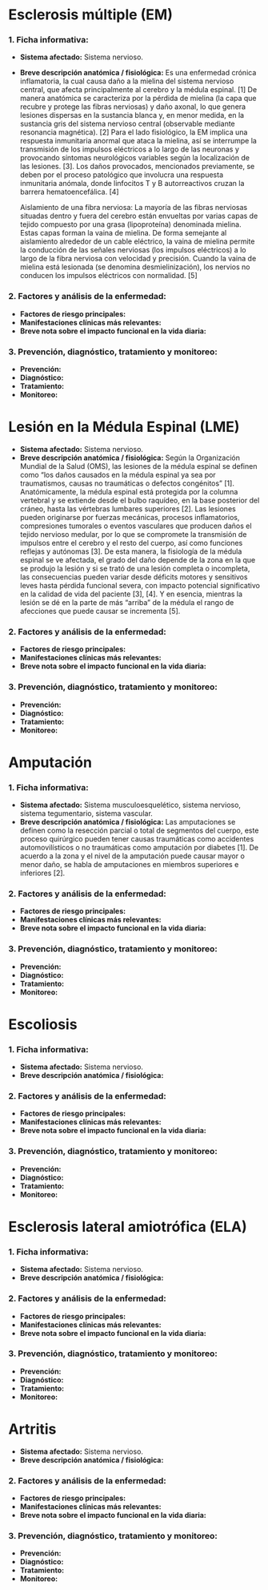 # Esclerosis múltiple (EM)
### 1. Ficha informativa:
- **Sistema afectado:** Sistema nervioso.
- **Breve descripción anatómica / fisiológica:** Es una enfermedad crónica inflamatoria, la cual causa daño a la mielina del sistema nervioso central, que afecta principalmente al cerebro y la médula espinal. [1] De manera anatómica se caracteriza por la pérdida de mielina (la capa que recubre y protege las fibras nerviosas) y daño axonal, lo que genera lesiones dispersas en la sustancia blanca y, en menor medida, en la sustancia gris del sistema nervioso central (observable mediante resonancia magnética). [2] Para el lado fisiológico, la EM implica una respuesta inmunitaria anormal que ataca la mielina, así se interrumpe la transmisión de los impulsos eléctricos a lo largo de las neuronas y provocando síntomas neurológicos variables según la localización de las lesiones. [3]. Los daños provocados, mencionados previamente, se deben por el proceso patológico que involucra una respuesta inmunitaria anómala, donde linfocitos T y B autorreactivos cruzan la barrera hematoencefálica. [4]

   Aislamiento de una fibra nerviosa:
La mayoría de las fibras nerviosas situadas dentro y fuera del cerebro están envueltas por varias capas de tejido compuesto por una grasa (lipoproteína) denominada mielina. Estas capas forman la vaina de mielina. De forma semejante al aislamiento alrededor de un cable eléctrico, la vaina de mielina permite la conducción de las señales nerviosas (los impulsos eléctricos) a lo largo de la fibra nerviosa con velocidad y precisión. Cuando la vaina de mielina está lesionada (se denomina desmielinización), los nervios no conducen los impulsos eléctricos con normalidad. [5]
### 2. Factores y análisis de la enfermedad:
- **Factores de riesgo principales:**
- **Manifestaciones clínicas más relevantes:**
- **Breve nota sobre el impacto funcional en la vida diaria:**

### 3. Prevención, diagnóstico, tratamiento y monitoreo:
- **Prevención:**
- **Diagnóstico:**
- **Tratamiento:**
- **Monitoreo:**


# Lesión en la Médula Espinal (LME)
- **Sistema afectado:** Sistema nervioso.
- **Breve descripción anatómica / fisiológica:** Según la Organización Mundial de la Salud (OMS), las lesiones de la médula espinal se definen como “los daños causados en la médula espinal ya sea por traumatismos, causas no traumáticas o defectos congénitos” [1]. Anatómicamente, la médula espinal está protegida por la columna vertebral y se extiende desde el bulbo raquídeo, en la base posterior del cráneo, hasta las vértebras lumbares superiores [2]. Las lesiones pueden originarse por fuerzas mecánicas, procesos inflamatorios, compresiones tumorales o eventos vasculares que producen daños el tejido nervioso medular, por lo que se compromete la transmisión de impulsos entre el cerebro y el resto del cuerpo, así como funciones reflejas y autónomas [3]. De esta manera, la fisiología de la médula espinal se ve afectada, el grado del daño depende de la zona en la que se produjo la lesión y si se trató de una lesión completa o incompleta, las consecuencias pueden variar desde déficits motores y sensitivos leves hasta pérdida funcional severa, con impacto potencial significativo en la calidad de vida del paciente [3], [4]. Y en esencia, mientras la lesión se dé en la parte de más “arriba” de la médula el rango de afecciones que puede causar se incrementa [5].
### 2. Factores y análisis de la enfermedad:
- **Factores de riesgo principales:**
- **Manifestaciones clínicas más relevantes:**
- **Breve nota sobre el impacto funcional en la vida diaria:**
### 3. Prevención, diagnóstico, tratamiento y monitoreo:
- **Prevención:**
- **Diagnóstico:**
- **Tratamiento:**
- **Monitoreo:**

  
# Amputación
### 1. Ficha informativa:
- **Sistema afectado:** Sistema musculoesquelético, sistema nervioso, sistema tegumentario, sistema vascular.
- **Breve descripción anatómica / fisiológica:** Las amputaciones se definen como la resección parcial o total de segmentos del cuerpo, este proceso quirúrgico pueden tener causas traumáticas como accidentes automovilísticos o no traumáticas como amputación por diabetes [1]. De acuerdo a la zona y el nivel de la amputación puede causar mayor o menor daño, se habla de amputaciones en miembros superiores e inferiores [2].
### 2. Factores y análisis de la enfermedad:
- **Factores de riesgo principales:**
- **Manifestaciones clínicas más relevantes:**
- **Breve nota sobre el impacto funcional en la vida diaria:**
### 3. Prevención, diagnóstico, tratamiento y monitoreo:
- **Prevención:**
- **Diagnóstico:**
- **Tratamiento:**
- **Monitoreo:**

  
# Escoliosis
### 1. Ficha informativa:
- **Sistema afectado:** Sistema nervioso.
- **Breve descripción anatómica / fisiológica:**
  
### 2. Factores y análisis de la enfermedad:
- **Factores de riesgo principales:**
- **Manifestaciones clínicas más relevantes:**
- **Breve nota sobre el impacto funcional en la vida diaria:**

### 3. Prevención, diagnóstico, tratamiento y monitoreo:
- **Prevención:**
- **Diagnóstico:**
- **Tratamiento:**
- **Monitoreo:**


# Esclerosis lateral amiotrófica (ELA)
### 1. Ficha informativa:
- **Sistema afectado:** Sistema nervioso.
- **Breve descripción anatómica / fisiológica:**
### 2. Factores y análisis de la enfermedad:
- **Factores de riesgo principales:**
- **Manifestaciones clínicas más relevantes:**
- **Breve nota sobre el impacto funcional en la vida diaria:**

### 3. Prevención, diagnóstico, tratamiento y monitoreo:
- **Prevención:**
- **Diagnóstico:**
- **Tratamiento:**
- **Monitoreo:**

  

# Artritis
- **Sistema afectado:** Sistema nervioso.
- **Breve descripción anatómica / fisiológica:**
### 2. Factores y análisis de la enfermedad:
- **Factores de riesgo principales:**
- **Manifestaciones clínicas más relevantes:**
- **Breve nota sobre el impacto funcional en la vida diaria:**

### 3. Prevención, diagnóstico, tratamiento y monitoreo:
- **Prevención:**
- **Diagnóstico:**
- **Tratamiento:**
- **Monitoreo:**

